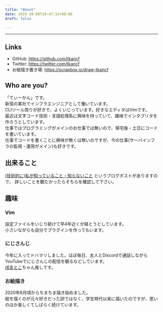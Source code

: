 ```yaml
---
title: "About"
date: 2019-10-09T19:47:13+09:00
draft: false

---
```


------------------------------

## Links

- GitHub: https://github.com/tkancf
- Twitter: https://twitter.com/tkancf
- お絵描き置き場: https://scrapbox.io/draw-tkancf

## Who are you?

「てぃーかん」です。  
新宿の某社でインフラエンジニアとして働いています。  
CLIツール周りが好きで、よくいじっています。好きなエディタはVimです。  
最近は文字コード技術・言語処理系に興味を持っていて、趣味でインタプリタを作ろうとしています。  
仕事ではプログラミングがメインのお仕事では無いので、帰宅後・土日にコードを書いています。  
仕事でコードを書くことに興味が無くは無いのですが、今の仕事(サーバインフラの監視・運用がメイン)も好きです。

## 出来ること

[(技術的に)私が知っていること・知らないこと](/posts/what_i_know_and_dont_know/) というブログポストがありますので、
詳しいことを観たかったらそちらを確認して下さい。  

## 趣味

### Vim

設定ファイルをいじり続けて早4年近くが経とうとしています。  
小さいながらも自分でプラグインを作ってもいます。

### にじさんじ

今年に入ってドハマリしました。ほぼ毎日、友人とDiscordで通話しながらYouTubeでにじさんじの配信を観るなどしています。  
[戌亥とこ](https://www.youtube.com/channel/UCXRlIK3Cw_TJIQC5kSJJQMg)ちゃん推しです。

### お絵描き

2020年8月頃からちまちま描き始めました。  
絵を描くのが元々好きだった訳ではなく、学生時代以来に描いたのですが、思いのほか楽しくてしばらく続けています。
